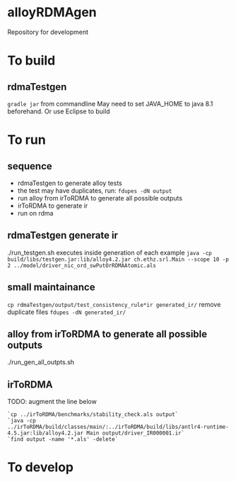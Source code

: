 # alloyRDMAgen
Repository for development

# To build
## rdmaTestgen
`gradle jar` from commandline
May need to set JAVA_HOME to java 8.1 beforehand.
Or use Eclipse to build

# To run 
## sequence
- rdmaTestgen to generate alloy tests
- the test may have duplicates, run: `fdupes -dN output`
- run alloy from irToRDMA to generate all possible outputs 
- irToRDMA to generate ir 
- run on rdma

## rdmaTestgen generate ir
./run_testgen.sh
executes inside generation of each example
`java -cp build/libs/testgen.jar:lib/alloy4.2.jar ch.ethz.srl.Main --scope 10 -p 2 ../model/driver_nic_ord_swPutOrRDMAAtomic.als`

## small maintainance
`cp rdmaTestgen/output/test_consistency_rule*ir generated_ir/`
remove duplicate files
`fdupes -dN generated_ir/`

## alloy from irToRDMA to generate all possible outputs 
./run_gen_all_outpts.sh

## irToRDMA 
TODO: augment the line below

    `cp ../irToRDMA/benchmarks/stability_check.als output`
    `java -cp ../irToRDMA/build/classes/main/:../irToRDMA/build/libs/antlr4-runtime-4.5.jar:lib/alloy4.2.jar Main output/driver_IR000001.ir`
    `find output -name '*.als' -delete`

# To develop
